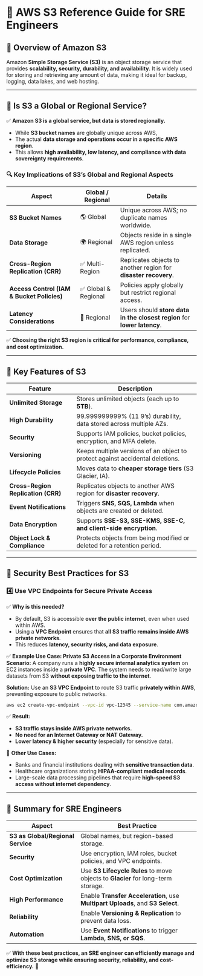 # 📌 AWS S3 Reference Guide for SRE Engineers

## **🔹 Overview of Amazon S3**
Amazon **Simple Storage Service (S3)** is an object storage service that provides **scalability, security, durability, and availability**. It is widely used for storing and retrieving any amount of data, making it ideal for backup, logging, data lakes, and web hosting.

---

## **🔹 Is S3 a Global or Regional Service?**
✅ **Amazon S3 is a global service, but data is stored regionally.**
- While **S3 bucket names** are globally unique across AWS,
- The actual **data storage and operations occur in a specific AWS region**.
- This allows **high availability, low latency, and compliance with data sovereignty requirements**.

### **🔍 Key Implications of S3’s Global and Regional Aspects**
| **Aspect** | **Global / Regional** | **Details** |
|-----------|----------------|----------|
| **S3 Bucket Names** | 🌎 Global | Unique across AWS; no duplicate names worldwide. |
| **Data Storage** | 🌍 Regional | Objects reside in a single AWS region unless replicated. |
| **Cross-Region Replication (CRR)** | ✅ Multi-Region | Replicates objects to another region for **disaster recovery**. |
| **Access Control (IAM & Bucket Policies)** | ✅ Global & Regional | Policies apply globally but restrict regional access. |
| **Latency Considerations** | 📍 Regional | Users should **store data in the closest region** for **lower latency**. |

✅ **Choosing the right S3 region is critical for performance, compliance, and cost optimization.**

---

## **🔹 Key Features of S3**
| **Feature**               | **Description** |
|---------------------------|----------------|
| **Unlimited Storage**     | Stores unlimited objects (each up to **5TB**). |
| **High Durability**       | 99.999999999% (11 9’s) durability, data stored across multiple AZs. |
| **Security**              | Supports IAM policies, bucket policies, encryption, and MFA delete. |
| **Versioning**            | Keeps multiple versions of an object to protect against accidental deletions. |
| **Lifecycle Policies**    | Moves data to **cheaper storage tiers** (S3 Glacier, IA). |
| **Cross-Region Replication (CRR)** | Replicates objects to another AWS region for **disaster recovery**. |
| **Event Notifications**   | Triggers **SNS, SQS, Lambda** when objects are created or deleted. |
| **Data Encryption**       | Supports **SSE-S3, SSE-KMS, SSE-C, and client-side encryption**. |
| **Object Lock & Compliance** | Protects objects from being modified or deleted for a retention period. |

---

## **🔹 Security Best Practices for S3**
### **4️⃣ Use VPC Endpoints for Secure Private Access**
✅ **Why is this needed?**
- By default, S3 is accessible **over the public internet**, even when used within AWS.
- Using a **VPC Endpoint** ensures that **all S3 traffic remains inside AWS private networks**.
- This reduces **latency, security risks, and data exposure**.

✅ **Example Use Case: Private S3 Access in a Corporate Environment**
**Scenario:** A company runs a **highly secure internal analytics system** on EC2 instances inside a **private VPC**. The system needs to read/write large datasets from S3 **without exposing traffic to the internet**.

**Solution:** Use an **S3 VPC Endpoint** to route S3 traffic **privately within AWS**, preventing exposure to public networks.

```bash
aws ec2 create-vpc-endpoint --vpc-id vpc-12345 --service-name com.amazonaws.us-east-1.s3 --route-table-ids rtb-67890
```
✅ **Result:**
- **S3 traffic stays inside AWS private networks.**
- **No need for an Internet Gateway or NAT Gateway.**
- **Lower latency & higher security** (especially for sensitive data).

🔹 **Other Use Cases:**
- Banks and financial institutions dealing with **sensitive transaction data**.
- Healthcare organizations storing **HIPAA-compliant medical records**.
- Large-scale data processing pipelines that require **high-speed S3 access without internet dependency**.

---

## **🚀 Summary for SRE Engineers**
| **Aspect** | **Best Practice** |
|-----------|------------------|
| **S3 as Global/Regional Service** | Global names, but region-based storage. |
| **Security** | Use encryption, IAM roles, bucket policies, and VPC endpoints. |
| **Cost Optimization** | Use **S3 Lifecycle Rules** to move objects to **Glacier** for long-term storage. |
| **High Performance** | Enable **Transfer Acceleration**, use **Multipart Uploads**, and **S3 Select**. |
| **Reliability** | Enable **Versioning & Replication** to prevent data loss. |
| **Automation** | Use **Event Notifications** to trigger **Lambda, SNS, or SQS**. |

✅ **With these best practices, an SRE engineer can efficiently manage and optimize S3 storage while ensuring security, reliability, and cost-efficiency.** 🚀
